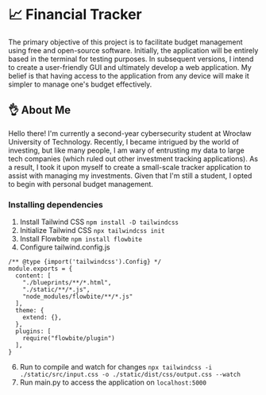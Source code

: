 
# 📈 Financial Tracker
The primary objective of this project is to facilitate budget management using free and open-source software. Initially, the application will be entirely based in the terminal for testing purposes. In subsequent versions, I intend to create a user-friendly GUI and ultimately develop a web application. My belief is that having access to the application from any device will make it simpler to manage one's budget effectively.

## 👌 About Me
Hello there! I'm currently a second-year cybersecurity student at Wrocław University of Technology.
Recently, I became intrigued by the world of investing, but like many people, I am wary of entrusting my data to large tech companies (which ruled out other investment tracking applications). As a result, I took it upon myself to create a small-scale tracker application to assist with managing my investments. Given that I'm still a student, I opted to begin with personal budget management.

### Installing dependencies
1. Install Tailwind CSS `npm install -D tailwindcss`
2. Initialize Tailwind CSS `npx tailwindcss init`
4. Install Flowbite `npm install flowbite`
5. Configure tailwind.config.js 
```
/** @type {import('tailwindcss').Config} */
module.exports = {
  content: [
    "./blueprints/**/*.html",
    "./static/**/*.js",
    "node_modules/flowbite/**/*.js"
  ],
  theme: {
    extend: {},
  },
  plugins: [
    require("flowbite/plugin")
  ],
}
```
6. Run to compile and watch for changes `npx tailwindcss -i ./static/src/input.css -o ./static/dist/css/output.css --watch`
7. Run main.py to access the application on `localhost:5000`